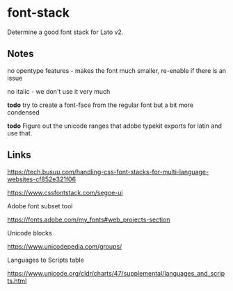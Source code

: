 # font-stack

Determine a good font stack for Lato v2.

## Notes

no opentype features - makes the font much smaller, re-enable if there is an issue

no italic - we don't use it very much

**todo** try to create a font-face from the regular font but a bit more condensed

**todo** Figure out the unicode ranges that adobe typekit exports for latin and use that.


## Links

https://tech.busuu.com/handling-css-font-stacks-for-multi-language-websites-cf852e321f06



https://www.cssfontstack.com/segoe-ui

Adobe font subset tool

https://fonts.adobe.com/my_fonts#web_projects-section


Unicode blocks

https://www.unicodepedia.com/groups/


Languages to Scripts table

https://www.unicode.org/cldr/charts/47/supplemental/languages_and_scripts.html
